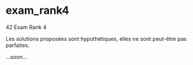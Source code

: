 # exam_rank4
42 Exam Rank 4


Les solutions proposées sont hypothétiques, elles ne sont peut-être pas parfaites.


...soon...
